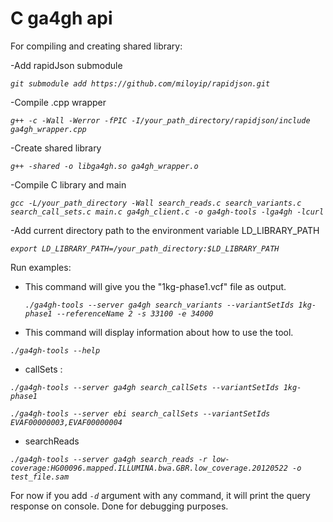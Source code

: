 # C ga4gh api

For compiling and creating shared library:

-Add rapidJson submodule

 *`git submodule add https://github.com/miloyip/rapidjson.git`*

-Compile .cpp wrapper

  *`g++ -c -Wall -Werror -fPIC -I/your_path_directory/rapidjson/include ga4gh_wrapper.cpp`*
  
-Create shared library

  *`g++ -shared -o libga4gh.so ga4gh_wrapper.o`*
  
-Compile C library and main

  *`gcc -L/your_path_directory -Wall search_reads.c search_variants.c search_call_sets.c main.c ga4gh_client.c -o ga4gh-tools -lga4gh -lcurl`*
  
-Add current directory path to the environment variable LD_LIBRARY_PATH

  *`export LD_LIBRARY_PATH=/your_path_directory:$LD_LIBRARY_PATH`*
  
  
Run examples:

- This command will give you the "1kg-phase1.vcf" file as output.

  *`./ga4gh-tools --server ga4gh search_variants --variantSetIds 1kg-phase1 --referenceName 2 -s 33100 -e 34000`* 

- This command will display information about how to use the tool.
  
*`./ga4gh-tools --help`* 
- callSets :

*`./ga4gh-tools --server ga4gh search_callSets --variantSetIds 1kg-phase1`*

*`./ga4gh-tools --server ebi search_callSets --variantSetIds EVAF00000003,EVAF00000004`*
- searchReads

 *`./ga4gh-tools --server ga4gh search_reads -r low-coverage:HG00096.mapped.ILLUMINA.bwa.GBR.low_coverage.20120522 -o test_file.sam`*

For now if you add *` -d `* argument with any command, it will print the query response on console.
Done for debugging purposes.
